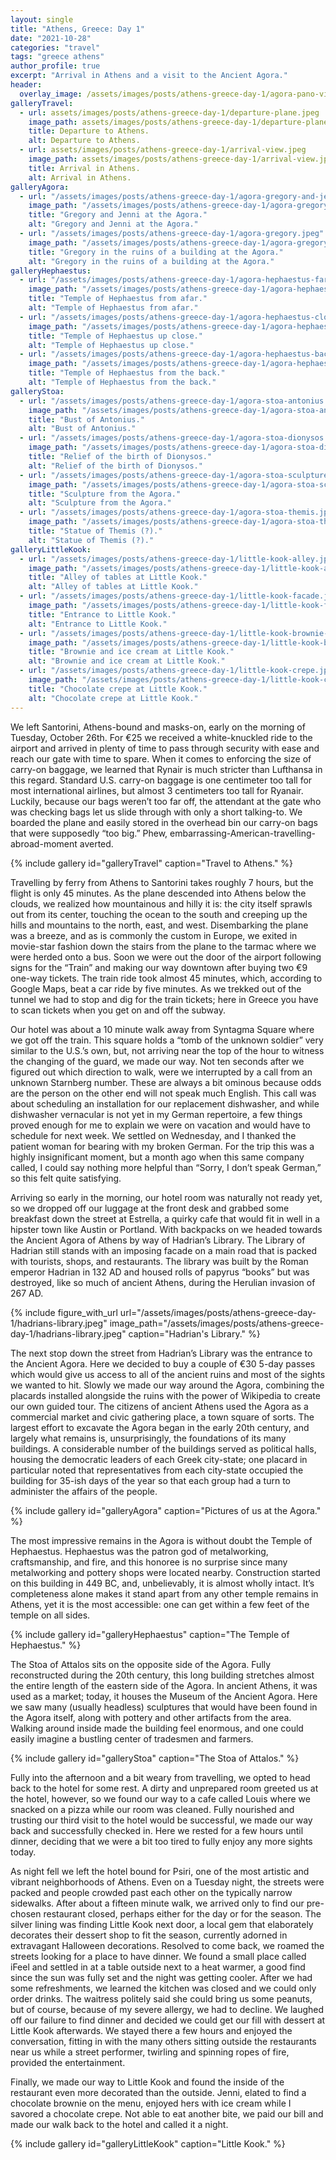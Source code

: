 ```yaml
---
layout: single
title: "Athens, Greece: Day 1"
date: "2021-10-28"
categories: "travel"
tags: "greece athens"
author_profile: true
excerpt: "Arrival in Athens and a visit to the Ancient Agora."
header:
  overlay_image: /assets/images/posts/athens-greece-day-1/agora-pano-view.jpeg
galleryTravel:
  - url: assets/images/posts/athens-greece-day-1/departure-plane.jpeg
    image_path: assets/images/posts/athens-greece-day-1/departure-plane.jpeg
    title: Departure to Athens.
    alt: Departure to Athens.
  - url: assets/images/posts/athens-greece-day-1/arrival-view.jpeg
    image_path: assets/images/posts/athens-greece-day-1/arrival-view.jpeg
    title: Arrival in Athens.
    alt: Arrival in Athens.
galleryAgora:
  - url: "/assets/images/posts/athens-greece-day-1/agora-gregory-and-jenni.jpeg"
    image_path: "/assets/images/posts/athens-greece-day-1/agora-gregory-and-jenni.jpeg"
    title: "Gregory and Jenni at the Agora."
    alt: "Gregory and Jenni at the Agora."
  - url: "/assets/images/posts/athens-greece-day-1/agora-gregory.jpeg"
    image_path: "/assets/images/posts/athens-greece-day-1/agora-gregory.jpeg"
    title: "Gregory in the ruins of a building at the Agora."
    alt: "Gregory in the ruins of a building at the Agora."
galleryHephaestus:
  - url: "/assets/images/posts/athens-greece-day-1/agora-hephaestus-far.jpeg"
    image_path: "/assets/images/posts/athens-greece-day-1/agora-hephaestus-far.jpeg"
    title: "Temple of Hephaestus from afar."
    alt: "Temple of Hephaestus from afar."
  - url: "/assets/images/posts/athens-greece-day-1/agora-hephaestus-close.jpeg"
    image_path: "/assets/images/posts/athens-greece-day-1/agora-hephaestus-close.jpeg"
    title: "Temple of Hephaestus up close."
    alt: "Temple of Hephaestus up close."
  - url: "/assets/images/posts/athens-greece-day-1/agora-hephaestus-back.jpeg"
    image_path: "/assets/images/posts/athens-greece-day-1/agora-hephaestus-back.jpeg"
    title: "Temple of Hephaestus from the back."
    alt: "Temple of Hephaestus from the back."
galleryStoa:
  - url: "/assets/images/posts/athens-greece-day-1/agora-stoa-antonius.jpeg"
    image_path: "/assets/images/posts/athens-greece-day-1/agora-stoa-antonius.jpeg"
    title: "Bust of Antonius."
    alt: "Bust of Antonius."
  - url: "/assets/images/posts/athens-greece-day-1/agora-stoa-dionysos.jpeg"
    image_path: "/assets/images/posts/athens-greece-day-1/agora-stoa-dionysos.jpeg"
    title: "Relief of the birth of Dionysos."
    alt: "Relief of the birth of Dionysos."
  - url: "/assets/images/posts/athens-greece-day-1/agora-stoa-sculpture.jpeg"
    image_path: "/assets/images/posts/athens-greece-day-1/agora-stoa-sculpture.jpeg"
    title: "Sculpture from the Agora."
    alt: "Sculpture from the Agora."
  - url: "/assets/images/posts/athens-greece-day-1/agora-stoa-themis.jpeg"
    image_path: "/assets/images/posts/athens-greece-day-1/agora-stoa-themis.jpeg"
    title: "Statue of Themis (?)."
    alt: "Statue of Themis (?)."
galleryLittleKook:
  - url: "/assets/images/posts/athens-greece-day-1/little-kook-alley.jpeg"
    image_path: "/assets/images/posts/athens-greece-day-1/little-kook-alley.jpeg"
    title: "Alley of tables at Little Kook."
    alt: "Alley of tables at Little Kook."
  - url: "/assets/images/posts/athens-greece-day-1/little-kook-facade.jpeg"
    image_path: "/assets/images/posts/athens-greece-day-1/little-kook-facade.jpeg"
    title: "Entrance to Little Kook."
    alt: "Entrance to Little Kook."
  - url: "/assets/images/posts/athens-greece-day-1/little-kook-brownie-ice-cream.jpeg"
    image_path: "/assets/images/posts/athens-greece-day-1/little-kook-brownie-ice-cream.jpeg"
    title: "Brownie and ice cream at Little Kook."
    alt: "Brownie and ice cream at Little Kook."
  - url: "/assets/images/posts/athens-greece-day-1/little-kook-crepe.jpeg"
    image_path: "/assets/images/posts/athens-greece-day-1/little-kook-crepe.jpeg"
    title: "Chocolate crepe at Little Kook."
    alt: "Chocolate crepe at Little Kook."
---
```


We left Santorini, Athens-bound and masks-on, early on the morning of Tuesday, October 26th. For €25 we received a white-knuckled ride to the airport and arrived in plenty of time to pass through security with ease and reach our gate with time to spare. When it comes to enforcing the size of carry-on baggage, we learned that Rynair is much stricter than Lufthansa in this regard. Standard U.S. carry-on baggage is one centimeter too tall for most international airlines, but almost 3 centimeters too tall for Ryanair. Luckily, because our bags weren’t too far off, the attendant at the gate who was checking bags let us slide through with only a short talking-to. We boarded the plane and easily stored in the overhead bin our carry-on bags that were supposedly “too big.” Phew, embarrassing-American-travelling-abroad-moment averted.

{% include gallery id="galleryTravel" caption="Travel to Athens." %}

Travelling by ferry from Athens to Santorini takes roughly 7 hours, but the flight is only 45 minutes. As the plane descended into Athens below the clouds, we realized how mountainous and hilly it is: the city itself sprawls out from its center, touching the ocean to the south and creeping up the hills and mountains to the north, east, and west. Disembarking the plane was a breeze, and as is commonly the custom in Europe, we exited in movie-star fashion down the stairs from the plane to the tarmac where we were herded onto a bus. Soon we were out the door of the airport following signs for the “Train” and making our way downtown after buying two €9 one-way tickets. The train ride took almost 45 minutes, which, according to Google Maps, beat a car ride by five minutes. As we trekked out of the tunnel we had to stop and dig for the train tickets; here in Greece you have to scan tickets when you get on and off the subway.

Our hotel was about a 10 minute walk away from Syntagma Square where we got off the train. This square holds a “tomb of the unknown soldier” very similar to the U.S.’s own, but, not arriving near the top of the hour to witness the changing of the guard, we made our way. Not ten seconds after we figured out which direction to walk, were we interrupted by a call from an unknown Starnberg number. These are always a bit ominous because odds are the person on the other end will not speak much English. This call was about scheduling an installation for our replacement dishwasher, and while dishwasher vernacular is not yet in my German repertoire, a few things proved enough for me to explain we were on vacation and would have to schedule for next week. We settled on Wednesday, and I thanked the patient woman for bearing with my broken German. For the trip this was a highly insignificant moment, but a month ago when this same company called, I could say nothing more helpful than “Sorry, I don’t speak German,” so this felt quite satisfying.

Arriving so early in the morning, our hotel room was naturally not ready yet, so we dropped off our luggage at the front desk and grabbed some breakfast down the street at Estrella, a quirky cafe that would fit in well in a hipster town like Austin or Portland. With backpacks on we headed towards the Ancient Agora of Athens by way of Hadrian’s Library. The Library of Hadrian still stands with an imposing facade on a main road that is packed with tourists, shops, and restaurants. The library was built by the Roman emperor Hadrian in 132 AD and housed rolls of papyrus “books” but was destroyed, like so much of ancient Athens, during the Herulian invasion of 267 AD.

{% include figure_with_url
    url="/assets/images/posts/athens-greece-day-1/hadrians-library.jpeg"
    image_path="/assets/images/posts/athens-greece-day-1/hadrians-library.jpeg"
    caption="Hadrian's Library."
%}

The next stop down the street from Hadrian’s Library was the entrance to the Ancient Agora. Here we decided to buy a couple of €30 5-day passes which would give us access to all of the ancient ruins and most of the sights we wanted to hit. Slowly we made our way around the Agora, combining the placards installed alongside the ruins with the power of Wikipedia to create our own guided tour. The citizens of ancient Athens used the Agora as a commercial market and civic gathering place, a town square of sorts. The largest effort to excavate the Agora began in the early 20th century, and largely what remains is, unsurprisingly, the foundations of its many buildings. A considerable number of the buildings served as political halls, housing the democratic leaders of each Greek city-state; one placard in particular noted that representatives from each city-state occupied the building for 35-ish days of the year so that each group had a turn to administer the affairs of the people.

{% include gallery id="galleryAgora" caption="Pictures of us at the Agora." %}

The most impressive remains in the Agora is without doubt the Temple of Hephaestus. Hephaestus was the patron god of metalworking, craftsmanship, and fire, and this honoree is no surprise since many metalworking and pottery shops were located nearby. Construction started on this building in 449 BC, and, unbelievably, it is almost wholly intact. It’s completeness alone makes it stand apart from any other temple remains in Athens, yet it is the most accessible: one can get within a few feet of the temple on all sides.

{% include gallery id="galleryHephaestus" caption="The Temple of Hephaestus." %}

The Stoa of Attalos sits on the opposite side of the Agora. Fully reconstructed during the 20th century, this long building stretches almost the entire length of the eastern side of the Agora. In ancient Athens, it was used as a market; today, it houses the Museum of the Ancient Agora. Here we saw many (usually headless) sculptures that would have been found in the Agora itself, along with pottery and other artifacts from the area. Walking around inside made the building feel enormous, and one could easily imagine a bustling center of tradesmen and farmers.

{% include gallery id="galleryStoa" caption="The Stoa of Attalos." %}

Fully into the afternoon and a bit weary from travelling, we opted to head back to the hotel for some rest. A dirty and unprepared room greeted us at the hotel, however, so we found our way to a cafe called Louis where we snacked on a pizza while our room was cleaned. Fully nourished and trusting our third visit to the hotel would be successful, we made our way back and successfully checked in. Here we rested for a few hours until dinner, deciding that we were a bit too tired to fully enjoy any more sights today.

As night fell we left the hotel bound for Psiri, one of the most artistic and vibrant neighborhoods of Athens. Even on a Tuesday night, the streets were packed and people crowded past each other on the typically narrow sidewalks. After about a fifteen minute walk, we arrived only to find our pre-chosen restaurant closed, perhaps either for the day or for the season. The silver lining was finding Little Kook next door, a local gem that elaborately decorates their dessert shop to fit the season, currently adorned in extravagant Halloween decorations. Resolved to come back, we roamed the streets looking for a place to have dinner. We found a small place called iFeel and settled in at a table outside next to a heat warmer, a good find since the sun was fully set and the night was getting cooler. After we had some refreshments, we learned the kitchen was closed and we could only order drinks. The waitress politely said she could bring us some peanuts, but of course, because of my severe allergy, we had to decline. We laughed off our failure to find dinner and decided we could get our fill with dessert at Little Kook afterwards. We stayed there a few hours and enjoyed the conversation, fitting in with the many others sitting outside the restaurants near us while a street performer, twirling and spinning ropes of fire, provided the entertainment.

Finally, we made our way to Little Kook and found the inside of the restaurant even more decorated than the outside. Jenni, elated to find a chocolate brownie on the menu, enjoyed hers with ice cream while I savored a chocolate crepe. Not able to eat another bite, we paid our bill and made our walk back to the hotel and called it a night.

{% include gallery id="galleryLittleKook" caption="Little Kook." %}
